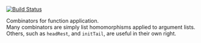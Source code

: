 
[![Build Status](https://travis-ci.org/theodorecackowski/owski-apply.svg?branch=master)](https://travis-ci.org/theodorecackowski/owski-apply)  

Combinators for function application.  
Many combinators are simply list homomorphisms applied to argument lists.  
Others, such as `headRest`, and `initTail`, are useful in their own right.  
